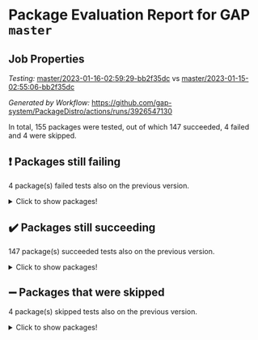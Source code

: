 # Package Evaluation Report for GAP `master`

## Job Properties

*Testing:* [master/2023-01-16-02:59:29-bb2f35dc](https://github.com/gap-system/PackageDistro/blob/data/reports/master/2023-01-16-02:59:29-bb2f35dc) vs [master/2023-01-15-02:55:06-bb2f35dc](https://github.com/gap-system/PackageDistro/blob/data/reports/master/2023-01-15-02:55:06-bb2f35dc)

*Generated by Workflow:* https://github.com/gap-system/PackageDistro/actions/runs/3926547130

In total, 155 packages were tested, out of which 147 succeeded, 4 failed and 4 were skipped.

## :exclamation: Packages still failing

4 package(s) failed tests also on the previous version.
<details><summary>Click to show packages!</summary>

- groupoids 1.71 [(failure)](https://github.com/gap-system/PackageDistro/actions/runs/3926547130/jobs/6712570091)
- guava 3.18 [(failure)](https://github.com/gap-system/PackageDistro/actions/runs/3926547130/jobs/6712570392)
- semigroups 5.2.0 [(failure)](https://github.com/gap-system/PackageDistro/actions/runs/3926547130/jobs/6712575663)
- xmod 2.88 [(failure)](https://github.com/gap-system/PackageDistro/actions/runs/3926547130/jobs/6712577364)
</details>

## :heavy_check_mark: Packages still succeeding

147 package(s) succeeded tests also on the previous version.
<details><summary>Click to show packages!</summary>

- 4ti2interface 2022.09-01 [(success)](https://github.com/gap-system/PackageDistro/actions/runs/3926547130/jobs/6712565693)
- ace 5.6.2 [(success)](https://github.com/gap-system/PackageDistro/actions/runs/3926547130/jobs/6712565812)
- aclib 1.3.2 [(success)](https://github.com/gap-system/PackageDistro/actions/runs/3926547130/jobs/6712565897)
- agt 0.3.1 [(success)](https://github.com/gap-system/PackageDistro/actions/runs/3926547130/jobs/6712565987)
- alnuth 3.2.1 [(success)](https://github.com/gap-system/PackageDistro/actions/runs/3926547130/jobs/6712566098)
- anupq 3.3.0 [(success)](https://github.com/gap-system/PackageDistro/actions/runs/3926547130/jobs/6712566181)
- atlasrep 2.1.6 [(success)](https://github.com/gap-system/PackageDistro/actions/runs/3926547130/jobs/6712566261)
- autodoc 2022.10.20 [(success)](https://github.com/gap-system/PackageDistro/actions/runs/3926547130/jobs/6712566342)
- automata 1.15 [(success)](https://github.com/gap-system/PackageDistro/actions/runs/3926547130/jobs/6712566418)
- automgrp 1.3.2 [(success)](https://github.com/gap-system/PackageDistro/actions/runs/3926547130/jobs/6712566510)
- autpgrp 1.11 [(success)](https://github.com/gap-system/PackageDistro/actions/runs/3926547130/jobs/6712566598)
- cap 2023.01-04 [(success)](https://github.com/gap-system/PackageDistro/actions/runs/3926547130/jobs/6712566662)
- caratinterface 2.3.4 [(success)](https://github.com/gap-system/PackageDistro/actions/runs/3926547130/jobs/6712566747)
- cddinterface 2022.11.01 [(success)](https://github.com/gap-system/PackageDistro/actions/runs/3926547130/jobs/6712566826)
- circle 1.6.5 [(success)](https://github.com/gap-system/PackageDistro/actions/runs/3926547130/jobs/6712566904)
- classicpres 1.22 [(success)](https://github.com/gap-system/PackageDistro/actions/runs/3926547130/jobs/6712566970)
- cohomolo 1.6.11 [(success)](https://github.com/gap-system/PackageDistro/actions/runs/3926547130/jobs/6712567048)
- congruence 1.2.4 [(success)](https://github.com/gap-system/PackageDistro/actions/runs/3926547130/jobs/6712567121)
- corelg 1.56 [(success)](https://github.com/gap-system/PackageDistro/actions/runs/3926547130/jobs/6712567194)
- crime 1.6 [(success)](https://github.com/gap-system/PackageDistro/actions/runs/3926547130/jobs/6712567273)
- crisp 1.4.6 [(success)](https://github.com/gap-system/PackageDistro/actions/runs/3926547130/jobs/6712567342)
- crypting 0.10.4 [(success)](https://github.com/gap-system/PackageDistro/actions/runs/3926547130/jobs/6712567421)
- cryst 4.1.25 [(success)](https://github.com/gap-system/PackageDistro/actions/runs/3926547130/jobs/6712567479)
- crystcat 1.1.10 [(success)](https://github.com/gap-system/PackageDistro/actions/runs/3926547130/jobs/6712567544)
- ctbllib 1.3.4 [(success)](https://github.com/gap-system/PackageDistro/actions/runs/3926547130/jobs/6712567603)
- cubefree 1.19 [(success)](https://github.com/gap-system/PackageDistro/actions/runs/3926547130/jobs/6712567672)
- curlinterface 2.3.1 [(success)](https://github.com/gap-system/PackageDistro/actions/runs/3926547130/jobs/6712567747)
- cvec 2.7.6 [(success)](https://github.com/gap-system/PackageDistro/actions/runs/3926547130/jobs/6712567818)
- datastructures 0.3.0 [(success)](https://github.com/gap-system/PackageDistro/actions/runs/3926547130/jobs/6712567891)
- deepthought 1.0.6 [(success)](https://github.com/gap-system/PackageDistro/actions/runs/3926547130/jobs/6712567973)
- design 1.7 [(success)](https://github.com/gap-system/PackageDistro/actions/runs/3926547130/jobs/6712568034)
- difsets 2.3.1 [(success)](https://github.com/gap-system/PackageDistro/actions/runs/3926547130/jobs/6712568102)
- digraphs 1.6.1 [(success)](https://github.com/gap-system/PackageDistro/actions/runs/3926547130/jobs/6712568237)
- edim 1.3.6 [(success)](https://github.com/gap-system/PackageDistro/actions/runs/3926547130/jobs/6712568340)
- example 4.3.3 [(success)](https://github.com/gap-system/PackageDistro/actions/runs/3926547130/jobs/6712568440)
- examplesforhomalg 2022.11-01 [(success)](https://github.com/gap-system/PackageDistro/actions/runs/3926547130/jobs/6712568519)
- factint 1.6.3 [(success)](https://github.com/gap-system/PackageDistro/actions/runs/3926547130/jobs/6712568589)
- ferret 1.0.9 [(success)](https://github.com/gap-system/PackageDistro/actions/runs/3926547130/jobs/6712568648)
- fga 1.4.0 [(success)](https://github.com/gap-system/PackageDistro/actions/runs/3926547130/jobs/6712568707)
- fining 1.5.4 [(success)](https://github.com/gap-system/PackageDistro/actions/runs/3926547130/jobs/6712568776)
- float 1.0.3 [(success)](https://github.com/gap-system/PackageDistro/actions/runs/3926547130/jobs/6712568842)
- format 1.4.3 [(success)](https://github.com/gap-system/PackageDistro/actions/runs/3926547130/jobs/6712568918)
- forms 1.2.9 [(success)](https://github.com/gap-system/PackageDistro/actions/runs/3926547130/jobs/6712568992)
- fplsa 1.2.6 [(success)](https://github.com/gap-system/PackageDistro/actions/runs/3926547130/jobs/6712569065)
- fr 2.4.12 [(success)](https://github.com/gap-system/PackageDistro/actions/runs/3926547130/jobs/6712569132)
- francy 1.2.5 [(success)](https://github.com/gap-system/PackageDistro/actions/runs/3926547130/jobs/6712569210)
- fwtree 1.3 [(success)](https://github.com/gap-system/PackageDistro/actions/runs/3926547130/jobs/6712569274)
- gapdoc 1.6.6 [(success)](https://github.com/gap-system/PackageDistro/actions/runs/3926547130/jobs/6712569351)
- gauss 2023.01-01 [(success)](https://github.com/gap-system/PackageDistro/actions/runs/3926547130/jobs/6712569421)
- gaussforhomalg 2022.08-03 [(success)](https://github.com/gap-system/PackageDistro/actions/runs/3926547130/jobs/6712569517)
- gbnp 1.0.5 [(success)](https://github.com/gap-system/PackageDistro/actions/runs/3926547130/jobs/6712569615)
- generalizedmorphismsforcap 2022.12-01 [(success)](https://github.com/gap-system/PackageDistro/actions/runs/3926547130/jobs/6712569720)
- genss 1.6.8 [(success)](https://github.com/gap-system/PackageDistro/actions/runs/3926547130/jobs/6712569788)
- gradedmodules 2022.09-02 [(success)](https://github.com/gap-system/PackageDistro/actions/runs/3926547130/jobs/6712569857)
- gradedringforhomalg 2022.11-01 [(success)](https://github.com/gap-system/PackageDistro/actions/runs/3926547130/jobs/6712569931)
- grape 4.9.0 [(success)](https://github.com/gap-system/PackageDistro/actions/runs/3926547130/jobs/6712570009)
- grpconst 2.6.3 [(success)](https://github.com/gap-system/PackageDistro/actions/runs/3926547130/jobs/6712570175)
- guarana 0.96.3 [(success)](https://github.com/gap-system/PackageDistro/actions/runs/3926547130/jobs/6712570284)
- hap 1.49 [(success)](https://github.com/gap-system/PackageDistro/actions/runs/3926547130/jobs/6712570488)
- hapcryst 0.1.15 [(success)](https://github.com/gap-system/PackageDistro/actions/runs/3926547130/jobs/6712570573)
- hecke 1.5.3 [(success)](https://github.com/gap-system/PackageDistro/actions/runs/3926547130/jobs/6712570672)
- help 3.5 [(success)](https://github.com/gap-system/PackageDistro/actions/runs/3926547130/jobs/6712570760)
- homalg 2022.12-02 [(success)](https://github.com/gap-system/PackageDistro/actions/runs/3926547130/jobs/6712570845)
- homalgtocas 2022.11-02 [(success)](https://github.com/gap-system/PackageDistro/actions/runs/3926547130/jobs/6712570918)
- idrel 2.44 [(success)](https://github.com/gap-system/PackageDistro/actions/runs/3926547130/jobs/6712571010)
- images 1.3.1 [(success)](https://github.com/gap-system/PackageDistro/actions/runs/3926547130/jobs/6712571107)
- intpic 0.3.0 [(success)](https://github.com/gap-system/PackageDistro/actions/runs/3926547130/jobs/6712571195)
- io 4.8.0 [(success)](https://github.com/gap-system/PackageDistro/actions/runs/3926547130/jobs/6712571289)
- io_forhomalg 2022.11-01 [(success)](https://github.com/gap-system/PackageDistro/actions/runs/3926547130/jobs/6712571381)
- irredsol 1.4.4 [(success)](https://github.com/gap-system/PackageDistro/actions/runs/3926547130/jobs/6712571467)
- json 2.1.1 [(success)](https://github.com/gap-system/PackageDistro/actions/runs/3926547130/jobs/6712571572)
- jupyterkernel 1.4.1 [(success)](https://github.com/gap-system/PackageDistro/actions/runs/3926547130/jobs/6712571666)
- jupyterviz 1.5.6 [(success)](https://github.com/gap-system/PackageDistro/actions/runs/3926547130/jobs/6712571768)
- kan 1.34 [(success)](https://github.com/gap-system/PackageDistro/actions/runs/3926547130/jobs/6712571857)
- kbmag 1.5.11 [(success)](https://github.com/gap-system/PackageDistro/actions/runs/3926547130/jobs/6712571958)
- laguna 3.9.5 [(success)](https://github.com/gap-system/PackageDistro/actions/runs/3926547130/jobs/6712572068)
- liealgdb 2.2.1 [(success)](https://github.com/gap-system/PackageDistro/actions/runs/3926547130/jobs/6712572169)
- liepring 2.8 [(success)](https://github.com/gap-system/PackageDistro/actions/runs/3926547130/jobs/6712572264)
- liering 2.4.2 [(success)](https://github.com/gap-system/PackageDistro/actions/runs/3926547130/jobs/6712572374)
- linearalgebraforcap 2023.01-02 [(success)](https://github.com/gap-system/PackageDistro/actions/runs/3926547130/jobs/6712572457)
- localizeringforhomalg 2022.11-01 [(success)](https://github.com/gap-system/PackageDistro/actions/runs/3926547130/jobs/6712572553)
- loops 3.4.3 [(success)](https://github.com/gap-system/PackageDistro/actions/runs/3926547130/jobs/6712572642)
- lpres 1.0.3 [(success)](https://github.com/gap-system/PackageDistro/actions/runs/3926547130/jobs/6712572730)
- majoranaalgebras 1.5.1 [(success)](https://github.com/gap-system/PackageDistro/actions/runs/3926547130/jobs/6712572827)
- mapclass 1.4.6 [(success)](https://github.com/gap-system/PackageDistro/actions/runs/3926547130/jobs/6712572923)
- matgrp 0.70 [(success)](https://github.com/gap-system/PackageDistro/actions/runs/3926547130/jobs/6712573013)
- matricesforhomalg 2023.01-01 [(success)](https://github.com/gap-system/PackageDistro/actions/runs/3926547130/jobs/6712573088)
- modisom 2.5.3 [(success)](https://github.com/gap-system/PackageDistro/actions/runs/3926547130/jobs/6712573228)
- modulepresentationsforcap 2022.12-01 [(success)](https://github.com/gap-system/PackageDistro/actions/runs/3926547130/jobs/6712573324)
- modules 2022.11-01 [(success)](https://github.com/gap-system/PackageDistro/actions/runs/3926547130/jobs/6712573421)
- monoidalcategories 2022.12-01 [(success)](https://github.com/gap-system/PackageDistro/actions/runs/3926547130/jobs/6712573506)
- nconvex 2022.09-01 [(success)](https://github.com/gap-system/PackageDistro/actions/runs/3926547130/jobs/6712573585)
- nilmat 1.4.2 [(success)](https://github.com/gap-system/PackageDistro/actions/runs/3926547130/jobs/6712573646)
- nock 1.5 [(success)](https://github.com/gap-system/PackageDistro/actions/runs/3926547130/jobs/6712573718)
- normalizinterface 1.3.5 [(success)](https://github.com/gap-system/PackageDistro/actions/runs/3926547130/jobs/6712573783)
- nq 2.5.9 [(success)](https://github.com/gap-system/PackageDistro/actions/runs/3926547130/jobs/6712573874)
- numericalsgps 1.3.1 [(success)](https://github.com/gap-system/PackageDistro/actions/runs/3926547130/jobs/6712573953)
- openmath 11.5.2 [(success)](https://github.com/gap-system/PackageDistro/actions/runs/3926547130/jobs/6712574040)
- orb 4.9.0 [(success)](https://github.com/gap-system/PackageDistro/actions/runs/3926547130/jobs/6712574140)
- packagemanager 1.3.2 [(success)](https://github.com/gap-system/PackageDistro/actions/runs/3926547130/jobs/6712574250)
- patternclass 2.4.3 [(success)](https://github.com/gap-system/PackageDistro/actions/runs/3926547130/jobs/6712574324)
- permut 2.0.4 [(success)](https://github.com/gap-system/PackageDistro/actions/runs/3926547130/jobs/6712574421)
- polenta 1.3.10 [(success)](https://github.com/gap-system/PackageDistro/actions/runs/3926547130/jobs/6712574482)
- polymaking 0.8.6 [(success)](https://github.com/gap-system/PackageDistro/actions/runs/3926547130/jobs/6712574558)
- primgrp 3.4.3 [(success)](https://github.com/gap-system/PackageDistro/actions/runs/3926547130/jobs/6712574642)
- profiling 2.5.2 [(success)](https://github.com/gap-system/PackageDistro/actions/runs/3926547130/jobs/6712574715)
- qpa 1.34 [(success)](https://github.com/gap-system/PackageDistro/actions/runs/3926547130/jobs/6712574774)
- quagroup 1.8.3 [(success)](https://github.com/gap-system/PackageDistro/actions/runs/3926547130/jobs/6712574857)
- radiroot 2.9 [(success)](https://github.com/gap-system/PackageDistro/actions/runs/3926547130/jobs/6712574947)
- rcwa 4.7.1 [(success)](https://github.com/gap-system/PackageDistro/actions/runs/3926547130/jobs/6712575013)
- rds 1.8 [(success)](https://github.com/gap-system/PackageDistro/actions/runs/3926547130/jobs/6712575080)
- recog 1.4.2 [(success)](https://github.com/gap-system/PackageDistro/actions/runs/3926547130/jobs/6712575144)
- repndecomp 1.3.0 [(success)](https://github.com/gap-system/PackageDistro/actions/runs/3926547130/jobs/6712575203)
- repsn 3.1.0 [(success)](https://github.com/gap-system/PackageDistro/actions/runs/3926547130/jobs/6712575280)
- resclasses 4.7.3 [(success)](https://github.com/gap-system/PackageDistro/actions/runs/3926547130/jobs/6712575347)
- ringsforhomalg 2022.11-01 [(success)](https://github.com/gap-system/PackageDistro/actions/runs/3926547130/jobs/6712575447)
- sco 2022.09-01 [(success)](https://github.com/gap-system/PackageDistro/actions/runs/3926547130/jobs/6712575527)
- scscp 2.4.0 [(success)](https://github.com/gap-system/PackageDistro/actions/runs/3926547130/jobs/6712575591)
- sglppow 2.3 [(success)](https://github.com/gap-system/PackageDistro/actions/runs/3926547130/jobs/6712575734)
- sgpviz 0.999.5 [(success)](https://github.com/gap-system/PackageDistro/actions/runs/3926547130/jobs/6712575796)
- simpcomp 2.1.14 [(success)](https://github.com/gap-system/PackageDistro/actions/runs/3926547130/jobs/6712575857)
- singular 2022.09.23 [(success)](https://github.com/gap-system/PackageDistro/actions/runs/3926547130/jobs/6712575915)
- sl2reps 1.1 [(success)](https://github.com/gap-system/PackageDistro/actions/runs/3926547130/jobs/6712575988)
- sla 1.5.3 [(success)](https://github.com/gap-system/PackageDistro/actions/runs/3926547130/jobs/6712576036)
- smallgrp 1.5.1 [(success)](https://github.com/gap-system/PackageDistro/actions/runs/3926547130/jobs/6712576094)
- smallsemi 0.6.13 [(success)](https://github.com/gap-system/PackageDistro/actions/runs/3926547130/jobs/6712576157)
- sonata 2.9.6 [(success)](https://github.com/gap-system/PackageDistro/actions/runs/3926547130/jobs/6712576216)
- sophus 1.27 [(success)](https://github.com/gap-system/PackageDistro/actions/runs/3926547130/jobs/6712576270)
- spinsym 1.5.2 [(success)](https://github.com/gap-system/PackageDistro/actions/runs/3926547130/jobs/6712576328)
- standardff 0.9.4 [(success)](https://github.com/gap-system/PackageDistro/actions/runs/3926547130/jobs/6712576376)
- symbcompcc 1.3.2 [(success)](https://github.com/gap-system/PackageDistro/actions/runs/3926547130/jobs/6712576435)
- thelma 1.3 [(success)](https://github.com/gap-system/PackageDistro/actions/runs/3926547130/jobs/6712576497)
- tomlib 1.2.9 [(success)](https://github.com/gap-system/PackageDistro/actions/runs/3926547130/jobs/6712576562)
- toolsforhomalg 2022.12-01 [(success)](https://github.com/gap-system/PackageDistro/actions/runs/3926547130/jobs/6712576633)
- toric 1.9.5 [(success)](https://github.com/gap-system/PackageDistro/actions/runs/3926547130/jobs/6712576698)
- toricvarieties 2022.07.13 [(success)](https://github.com/gap-system/PackageDistro/actions/runs/3926547130/jobs/6712576766)
- transgrp 3.6.3 [(success)](https://github.com/gap-system/PackageDistro/actions/runs/3926547130/jobs/6712576826)
- ugaly 4.0.3 [(success)](https://github.com/gap-system/PackageDistro/actions/runs/3926547130/jobs/6712576887)
- unipot 1.5 [(success)](https://github.com/gap-system/PackageDistro/actions/runs/3926547130/jobs/6712576945)
- unitlib 4.1.0 [(success)](https://github.com/gap-system/PackageDistro/actions/runs/3926547130/jobs/6712577005)
- utils 0.81 [(success)](https://github.com/gap-system/PackageDistro/actions/runs/3926547130/jobs/6712577069)
- uuid 0.7 [(success)](https://github.com/gap-system/PackageDistro/actions/runs/3926547130/jobs/6712577143)
- walrus 0.9991 [(success)](https://github.com/gap-system/PackageDistro/actions/runs/3926547130/jobs/6712577212)
- wedderga 4.10.2 [(success)](https://github.com/gap-system/PackageDistro/actions/runs/3926547130/jobs/6712577288)
- xmodalg 1.23 [(success)](https://github.com/gap-system/PackageDistro/actions/runs/3926547130/jobs/6712577449)
- yangbaxter 0.10.2 [(success)](https://github.com/gap-system/PackageDistro/actions/runs/3926547130/jobs/6712577522)
- zeromqinterface 0.14 [(success)](https://github.com/gap-system/PackageDistro/actions/runs/3926547130/jobs/6712577603)
</details>

## :heavy_minus_sign: Packages that were skipped

4 package(s) skipped tests also on the previous version.
<details><summary>Click to show packages!</summary>

- browse 1.8.19 [(skipped)](https://github.com/gap-system/PackageDistro/actions/runs/3926547130/jobs/6712356650)
- itc 1.5.1 [(skipped)](https://github.com/gap-system/PackageDistro/actions/runs/3926547130/jobs/6712356650)
- polycyclic 2.16 [(skipped)](https://github.com/gap-system/PackageDistro/actions/runs/3926547130/jobs/6712356650)
- xgap 4.31 [(skipped)](https://github.com/gap-system/PackageDistro/actions/runs/3926547130/jobs/6712356650)
</details>

